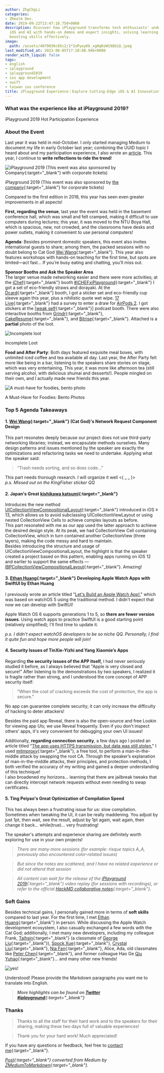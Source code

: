 ```yaml
---
author: ZhgChgLi
categories:
- ZRealm Dev.
date: 2019-09-22T13:47:18.750+0000
description: Discover how iPlayground transforms tech enthusiasts' understanding of
  iOS and AI with hands-on demos and expert insights, solving learning barriers and
  boosting skills effectively.
image:
  path: /assets/4079036c85c2/1*IoPyeyKk_xgHqRzW19QUiQ.jpeg
last_modified_at: 2023-08-05T17:10:08.946+0000
render_with_liquid: false
tags:
- english
- iplayground
- iplayground2019
- ios app development
- swift
- taiwan ios conference
title: iPlayground Experience｜Explore Cutting-Edge iOS & AI Innovations
---
```


### What was the experience like at iPlayground 2019?

iPlayground 2019 Hot Participation Experience

### About the Event

Last year it was held in mid-October. I only started managing Medium to document my life in early October last year; combining the UUID topic I heard about and my participation experience, I also wrote an [article](../a4bc3bce7513/). This year, I continue to **write reflections to ride the trend**!

![iPlayground 2019 (This event was also sponsored by [Company](https://www.cakeresume.com/companies/addcn?locale=zh-TW){:target="_blank"} with corporate tickets)](/assets/4079036c85c2/1*IoPyeyKk_xgHqRzW19QUiQ.jpeg)

iPlayground 2019 (This event was also sponsored by [the company](https://www.cakeresume.com/companies/addcn?locale=zh-TW){:target="_blank"} for corporate tickets)

Compared to the first edition in 2018, this year has seen even greater improvements in all aspects!

**First, regarding the venue**, last year the event was held in the basement conference hall, which was small and felt cramped, making it difficult to use computers during lectures; this year, it was moved to the NTU Boya Hall, which is spacious, new, not crowded, and the classrooms have desks and power outlets, making it convenient to use personal computers!

**Agenda**: Besides prominent domestic speakers, this event also invites international guests to share; among them, the packed sessions with no doubt belong to Cat God [Wei Wang](https://medium.com/u/52b3ba2db3a){:target="_blank"}. This year also features workshops with hands-on teaching for the first time, but spots are limited—act fast… If you’re busy eating and chatting, you’ll miss out.

**Sponsor Booths and Ask the Speaker Area**  
The larger venue made networking easier and there were more activities; at the [iChef](https://www.ichefpos.com/zh-tw){:target="_blank"} booth [#iCHEFxiPlayground](https://www.facebook.com/hashtag/ichefxiplayground?source=feed_text&epa=HASHTAG&__xts__%5B0%5D=68.ARAlb4Af_SMM2oWX2M2YI4IDlCbBFp6p-4K1xJC-ywTj7fb1i6EztwESLyMgpJmt86RzJNT1M5CYYaN86LkbHS6JKHUQ2QImFxzem3_8f49wdHBCxV98vW6dy24-XafX22JYEQh8vkdWb-R9vJbKDDjsfMVZ7ONdkks0uIgls9gJVBz66l6p0ytXiq1XpvcCiTHUU5jirEletQZ4wDayw_He9-tmz57NfMKc4QYgdaYFhXWmNNxkkAz3JdVcZlLqaURBNQ&__tn__=%2ANK-R){:target="_blank"} I got a set of eco-friendly straws and dorayaki. At the [Dcard](https://www.dcard.tw/){:target="_blank"} booth, I got a sticker set and eco-friendly cup sleeve again this year, plus a nihilistic quote wet wipe. [17 Live](https://17.live/){:target="_blank"} had a survey to enter a draw for [AirPods 2](../33afa0ae557d/). I got stickers at the [[weak self](https://weakself.dev/){:target="_blank"}] podcast booth. There were also interactive booths from [Grindr](https://www.grindr.com/){:target="_blank"}, [CakeResume](https://www.cakeresume.com/zh-TW){:target="_blank"}, and [Bitrise](https://www.bitrise.io/){:target="_blank"}. Attached is a **partial** photo of the loot.

![Incomplete loot](/assets/4079036c85c2/1*m0RCPg88ksZQhn4TXKITDA.jpeg)

Incomplete Loot

**Food and After Party**: Both days featured exquisite meal boxes, with unlimited iced coffee and tea available all day. Last year, the After Party felt more like being in a bar, listening to the speakers share stories on stage, which was very entertaining. This year, it was more like afternoon tea (still serving alcohol, with delicious shumai and desserts!). People mingled on their own, and I actually made new friends this year.

![A must-have for foodies, bento photo](/assets/4079036c85c2/1*WEvsUtrVJ4OYoKgC9VDvnw.jpeg)

A Must-Have for Foodies: Bento Photos

### Top 5 Agenda Takeaways

#### **1. [Wei Wang](https://medium.com/u/52b3ba2db3a){:target="_blank"} (Cat God)'s Network Request Component Design**

This part resonates deeply because our project does not use third-party networking libraries; instead, we encapsulate methods ourselves. Many design patterns and issues mentioned by the speaker are exactly the optimizations and refactoring tasks we need to undertake. Applying what the speaker said:

> "Trash needs sorting, and so does code..."

This part needs thorough research. I will organize it well &lt;( _ _ )&gt;  
*p.s. Missed out on the KingFisher sticker QQ*

#### 2. **Japan's Great [kishikawa katsumi](https://twitter.com/k_katsumi){:target="_blank"}**

Introduces the new method [UICollectionViewCompositionalLayout](https://developer.apple.com/documentation/uikit/uicollectionviewcompositionallayout){:target="_blank"} introduced in iOS ≥ 13, which allows us to avoid subclassing UICollectionViewLayout or using nested CollectionView Cells to achieve complex layouts as before.  
This part resonated with me as our app used the latter approach to achieve the desired design style. At its peak, we had CollectionView Cell containing CollectionView, which in turn contained another CollectionView (three layers), making the code messy and hard to maintain.  
Besides introducing the structure and usage of UICollectionViewCompositionalLayout, the highlight is that the speaker created a project based on this pattern, enabling apps running on iOS 12 and earlier to support the same effects — [IBPCollectionViewCompositionalLayout](https://github.com/kishikawakatsumi/IBPCollectionViewCompositionalLayout){:target="_blank"}. Amazing!

#### 3. [Ethan Huang](https://medium.com/u/e13f6afcf9b9){:target="_blank"} Developing Apple Watch Apps with SwiftUI by Ethan Huang

I previously wrote an article titled "[Let's Build an Apple Watch App!](../e85d77b05061/)," which was based on watchOS 5 using the traditional method. I didn't expect that now we can develop with SwiftUI!

Apple Watch OS 6 supports generations 1 to 5, so **there are fewer version issues**. Using watch apps to practice SwiftUI is a good starting point (relatively simplified); I'll find time to update it.

*p.s. I didn't expect watchOS developers to be so niche QQ. Personally, I find it quite fun and hope more people will join!*

#### 4. Security Issues of TinXie-Yizhi and Yang Xiaomie’s Apps

Regarding **the security issues of the APP itself,** I had never seriously studied it before, as I always believed that "Apple is very closed and secure!" After listening to the demonstrations by two speakers, I realized it is fragile rather than strong, and I understood the core concept of APP security itself:

> "When the cost of cracking exceeds the cost of protection, the app is secure."

No app can guarantee complete security; it can only increase the difficulty of hacking to deter attackers!

Besides the paid app Reveal, there is also the open-source and free Lookin for viewing app UIs; we use Reveal frequently. Even if you don't inspect others' apps, it's very convenient for debugging your own UI issues!

Additionally, **regarding connection security**, a few days ago I posted an article titled "[The app uses HTTPS transmission, but data was still stolen.](../46410aaada00/)" I used [mitmproxy](https://mitmproxy.org/){:target="_blank"}, a free tool, to perform a man-in-the-middle attack by swapping the root CA. Through the speaker’s explanation of man-in-the-middle attacks, their principles, and protection methods, I both verified the accuracy of my writing and gained a deeper understanding of this technique!  
I also broadened my horizons... learning that there are jailbreak tweaks that can directly intercept network requests without even needing to swap certificates.

#### 5. Ting Peiyao's Great Optimization of Compilation Speed

This has always been a frustrating issue for us: slow compilation. Sometimes when tweaking the UI, it can be really maddening. You adjust by just 1pt, then wait, see the result, adjust by 1pt again, wait again, then change it back... while(true)... very frustrating!

The speaker's attempts and experience sharing are definitely worth exploring for use in your own projects!

> *There are many more sessions (for example: risque topics A_A, previously also encountered color-related issues)*

> *But since the notes are scattered, and I have no related experience or did not attend that session*

> *All content can wait for the release of the [iPlayground 2019](https://iplayground.io/2019/){:target="_blank"} video replay (for sessions with recordings), or refer to the official [HackMD collaborative notes](https://hackmd.io/@iPlayground){:target="_blank"}.*

### Soft Gains

Besides technical gains, I personally gained more in terms of **soft skills** compared to last year. For the first time, I met [Ethan Huang](https://medium.com/u/e13f6afcf9b9){:target="_blank"} in person. While discussing the Apple Watch development ecosystem, I also casually exchanged a few words with the Cat God; additionally, I met many new developers, including my colleague Frank, [Taihsin](https://twitter.com/taihsin_l){:target="_blank"} (a classmate of [George Liu](https://medium.com/u/72361fccaa43){:target="_blank"}), [Spock Xue](https://medium.com/u/e55ade4a40a3){:target="_blank"}, [Crystal Liu](https://medium.com/u/2b9530ad5d14){:target="_blank"}, [Nia Fan](https://medium.com/u/8fdb2b5b6672){:target="_blank"}, Alice, Ada, old classmates like [Peter Chen](https://medium.com/u/d3a2b0073ab2){:target="_blank"}, and former colleague Hao Ge [Qiu Yuhao](https://medium.com/u/bee7081e8048){:target="_blank"}... and many other new friends!

![yes!](/assets/4079036c85c2/1*UGxUbKGKsZhO5s0QOrjgkg.jpeg)

Understood! Please provide the Markdown paragraphs you want me to translate into English.

> ***More highlights can be found on [Twitter #iplayground](https://twitter.com/hashtag/iplayground){:target="_blank"}***

### Thanks

> Thanks to all the staff for their hard work and to the speakers for their sharing, making these two days full of valuable experiences!

> Thank you for your hard work! Much appreciated!

If you have any questions or feedback, feel free to [contact me](https://www.zhgchg.li/contact){:target="_blank"}.

*[Post](https://medium.com/zrealm-ios-dev/iplayground-2019-%E6%98%AF%E6%80%8E%E9%BA%BC%E6%A8%A3%E7%9A%84%E9%AB%94%E9%A9%97-4079036c85c2){:target="_blank"} converted from Medium by [ZMediumToMarkdown](https://github.com/ZhgChgLi/ZMediumToMarkdown){:target="_blank"}.*